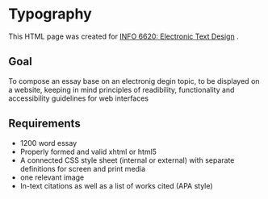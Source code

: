 Typography
==========

This HTML page was created for [INFO 6620: Electronic Text Design](http://info6620.informationmanagement.dal.ca/assignments-f13.html) . 

<h2>Goal</h2>
<p> To compose an essay base on an electronig degin topic, to be displayed on a website, keeping in mind principles of readibility, 
functionality and accessibility guidelines for web interfaces</p>

<h2>Requirements</h2>
<ul><li>1200 word essay</li>
<li> Properly formed and valid xhtml or html5</li>
<li> A connected CSS style sheet (internal or external) with separate definitions for screen and print media</li>
<li>one relevant image</li>
<li>In-text citations as well as a list of works cited (APA style)</li></ul>
